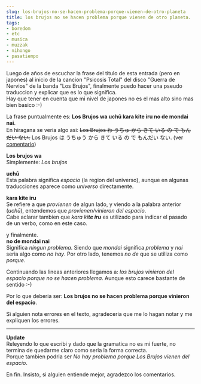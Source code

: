 ```yaml
---
slug: los-brujos-no-se-hacen-problema-porque-vienen-de-otro-planeta  
title: los brujos no se hacen problema porque vienen de otro planeta.  
tags:  
- boredom  
- etc  
- musica  
- muzzak  
- nihongo  
- pasatiempo  
---
```

  
Luego de años de escuchar la frase del titulo de esta entrada (pero en japones) al inicio de la cancion "Psicosis Total" del disco "Guerra de Nervios" de la banda "Los Brujos", finalmente puedo hacer una pseudo traduccion y explicar que es lo que significa.  
Hay que tener en cuenta que mi nivel de japones no es el mas alto sino mas bien basico :-)  
  
  
La frase puntualmente es: **Los Brujos wa uchū kara kite iru no de mondai nai**.  
En hiragana se veria algo asi: <strike>Los Brujos わ うちゅ から きて いる の で もんだい ない.</strike> Los Brujos は うちゅう から きて いる の で もんだい ない. (ver [comentario](http://lavaramano.livejournal.com/23563.html?thread=3851#t3851))  
  
**Los brujos wa**  
Simplemente: _Los brujos_  
  
**uchū**  
Esta palabra significa _espacio_ (la region del universo), aunque en algunas traducciones aparece como _universo_ directamente.  
  
**kara kite iru**  
Se refiere a que _provienen_ de algun lado, y viendo a la palabra anterior (_uchū_), entendemos que _provienen/vinieron del espacio_.  
Cabe aclarar tambien que _kara ki**te iru**_ es utilizado para indicar el pasado de un verbo, como en este caso.  
  
y finalmente.  
**no de mondai nai**  
Significa _ningun problema_. Siendo que _mondai_ significa _problema_ y _nai_ seria algo como _no hay_. Por otro lado, tenemos _no de_ que se utiliza como _porque_.  
  
Continuando las lineas anteriores llegamos a: _los brujos vinieron del espacio porque no se hacen problema_. Aunque esto carece bastante de sentido :-)  
  
Por lo que deberia ser: **Los brujos no se hacen problema porque vinieron del espacio**.  
  
Si alguien nota errores en el texto, agradeceria que me lo hagan notar y me expliquen los errores.  
  
  
  
* * *  
  
  
**Update**  
Releyendo lo que escribi y dado que la gramatica no es mi fuerte, no termina de quedarme claro como seria la forma correcta.  
Porque tambien podria ser _No hay problema porque Los Brujos vienen del espacio_.  
  
En fin. Insisto, si alguien entiende mejor, agradezco los comentarios.  
